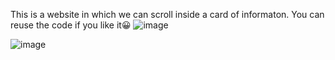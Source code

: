 This is a website in which we can scroll inside a card of informaton. You can reuse the code if you like it😀
![image](https://github.com/Jishnumo/card-scroll/assets/147910757/1ca1941d-2690-456c-955f-df69c2e23ebb)

![image](https://github.com/Jishnumo/card-scroll/assets/147910757/e1c958b1-fa60-4265-b797-ab1359e73b7a)
